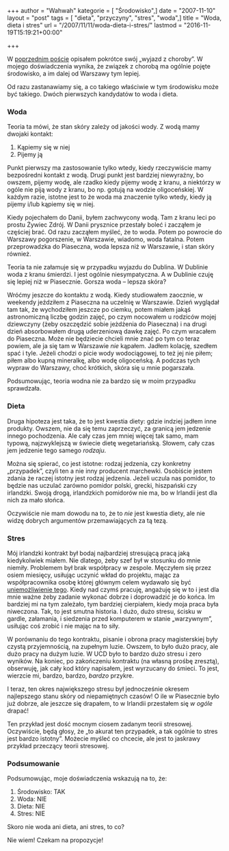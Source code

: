 +++
author = "Wahwah"
kategorie = [ "Środowisko",]
date = "2007-11-10"
layout = "post"
tags = [ "dieta", "przyczyny", "stres", "woda",]
title = "Woda, dieta i stres"
url = "/2007/11/11/woda-dieta-i-stres/"
lastmod = "2016-11-19T15:19:21+00:00"

+++

W [poprzednim poście][1] opisałem pokrótce swój „wyjazd z choroby”. W mojego doświadczenia wynika, że związek z chorobą ma ogólnie pojęte środowisko, a im dalej od Warszawy tym lepiej.

Od razu zastanawiamy się, a co takiego właściwie w tym środowisku może być takiego. Dwóch pierwszych kandydatów to woda i dieta.

<!--more-->

### Woda

Teoria ta mówi, że stan skóry zależy od jakości wody. Z wodą mamy dwojaki kontakt:

  1. Kąpiemy się w niej
  2. Pijemy ją

Punkt pierwszy ma zastosowanie tylko wtedy, kiedy rzeczywiście mamy bezpośredni kontakt z wodą. Drugi punkt jest bardziej niewyraźny, bo owszem, pijemy wodę, ale rzadko kiedy pijemy wodę z kranu, a niektórzy w ogóle nie piją wody z kranu, bo np. gotują na wodzie oligoceńskiej. W każdym razie, istotne jest to że woda ma znaczenie tylko wtedy, kiedy ją pijemy i/lub kąpiemy się w niej.

Kiedy pojechałem do Danii, byłem zachwycony wodą. Tam z kranu leci po prostu Żywiec Zdrój. W Danii prysznice przestały boleć i zacząłem je częściej brać. Od razu zacząłem myśleć, że to woda. Potem po powrocie do Warszawy pogorszenie, w Warszawie, wiadomo, woda fatalna. Potem przeprowadzka do Piaseczna, woda lepsza niż w Warszawie, i stan skóry również.

Teoria ta nie załamuje się w przypadku wyjazdu do Dublina. W Dublinie woda z kranu śmierdzi. I jest ogólnie niesympatyczna. A w Dublinie czuję się lepiej niż w Piasecznie. Gorsza woda &#8211; lepsza skóra?

Wróćmy jeszcze do kontaktu z wodą. Kiedy studiowałem zaocznie, w weekendy jeździłem z Piaseczna na uczelnię w Warszawie. Dzień wyglądał tam tak, że wychodziłem jeszcze po ciemku, potem miałem jakąś astronomiczną liczbę godzin zajęć, po czym nocowałem u rodziców mojej dziewczyny (żeby oszczędzić sobie jeżdżenia do Piaseczna) i na drugi dzień absorbowałem drugą uderzeniową dawkę zajęć. Po czym wracałem do Piaseczna. Może nie będziecie chcieli mnie znać po tym co teraz powiem, ale ja się tam w Warszawie _nie_ kąpałem. Jadłem kolację, szedłem spać i tyle. Jeżeli chodzi o picie wody wodociągowej, to też jej nie piłem; piłem albo kupną mineralkę, albo wodę oligoceńską. A podczas tych wypraw do Warszawy, choć krótkich, skóra się u mnie pogarszała.

Podsumowując, teoria wodna nie za bardzo się w moim przypadku sprawdzała.

### Dieta

Druga hipoteza jest taka, że to jest kwestia diety: gdzie indziej jadłem inne produkty. Owszem, nie da się temu zaprzeczyć, za granicą jem jedzenie innego pochodzenia. Ale cały czas jem mniej więcej tak samo, mam typową, najzwyklejszą w świecie dietę wegetariańską. Słowem, cały czas jem jedzenie tego samego _rodzaju_.

Można się spierać, co jest istotne: rodzaj jedzenia, czy konkretny „przypadek”, czyli ten a nie inny producent marchewki. Osobiście jestem zdania że raczej istotny jest rodzaj jedzenia. Jeżeli uczula nas pomidor, to będzie nas uczulać zarówno pomidor polski, grecki, hiszpański czy irlandzki. Swoją drogą, irlandzkich pomidorów nie ma, bo w Irlandii jest dla nich za mało słońca.

Oczywiście nie mam dowodu na to, że to _nie_ jest kwestia diety, ale nie widzę dobrych argumentów przemawiających za tą tezą.

### Stres

Mój irlandzki kontrakt był bodaj najbardziej stresującą pracą jaką kiedykolwiek miałem. Nie dlatego, żeby szef był w stosunku do mnie niemiły. Problemem był brak współpracy w zespole. Męczyłem się przez osiem miesięcy, usiłując uczynić wkład do projektu, mając za współpracownika osobę której głównym celem wydawało się być [uniemożliwienie tego][2]. Kiedy nad czymś pracuję, angażuję się w to i jest dla mnie ważne żeby zadanie wykonać dobrze i doprowadzić je do końca. Im bardziej mi na tym zależało, tym bardziej cierpiałem, kiedy moja praca była niweczona. Tak, to jest smutna historia. I dużo, dużo stresu, ścisku w gardle, załamania, i siedzenia przed komputerem w stanie „warzywnym”, usiłując coś zrobić i nie mając na to siły.

W porównaniu do tego kontraktu, pisanie i obrona pracy magisterskiej były czystą przyjemnością, na zupełnym luzie. Owszem, to było dużo pracy, ale dużo pracy na dużym luzie. W UCD było to bardzo dużo stresu i zero wyników. Na koniec, po zakończeniu kontraktu (na własną prośbę zresztą), obserwuję, jak cały kod który napisałem, jest wyrzucany do śmieci. To jest, wierzcie mi, bardzo, bardzo, _bardzo_ przykre.

I teraz, ten okres największego stresu był jednocześnie okresem najlepszego stanu skóry od niepamiętnych czasów! O ile w Piasecznie było już dobrze, ale jeszcze się drapałem, to w Irlandii przestałem się _w ogóle_ drapać!

Ten przykład jest dość mocnym ciosem zadanym teorii stresowej. Oczywiście, będą głosy, że „to akurat ten przypadek, a tak ogólnie to stres jest bardzo istotny”. Możecie myśleć co chcecie, ale jest to jaskrawy przykład przeczący teorii stresowej.

### Podsumowanie

Podsumowując, moje doświadczenia wskazują na to, że:

  1. Środowisko: TAK
  2. Woda: NIE
  3. Dieta: NIE
  4. Stres: NIE

Skoro nie woda ani dieta, ani stres, to co?

Nie wiem! Czekam na propozycje!

 [1]: /2007/11/06/jak-to-sie-stalo-ze-mnie-azs-opuscilo/
 [2]: http://automaciej.jogger.pl/2007/03/10/bullying-czyli-znecanie-sie/